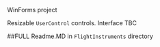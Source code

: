 WinForms project

Resizable `UserControl` controls. Interface TBC

##FULL Readme.MD in `FlightInstruments` directory 
